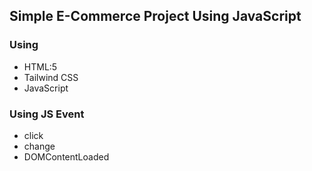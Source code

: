 ## Simple E-Commerce Project Using JavaScript

### Using

- HTML:5
- Tailwind CSS
- JavaScript

### Using JS Event

- click
- change
- DOMContentLoaded
